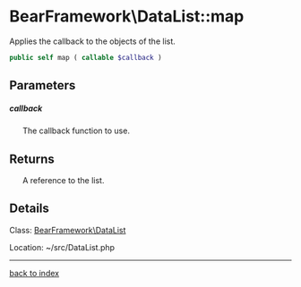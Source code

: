 # BearFramework\DataList::map

Applies the callback to the objects of the list.

```php
public self map ( callable $callback )
```

## Parameters

##### callback

&nbsp;&nbsp;&nbsp;&nbsp;&nbsp;&nbsp;The callback function to use.

## Returns

&nbsp;&nbsp;&nbsp;&nbsp;&nbsp;&nbsp;A reference to the list.

## Details

Class: [BearFramework\DataList](bearframework.datalist.class.md)

Location: ~/src/DataList.php

---

[back to index](index.md)

